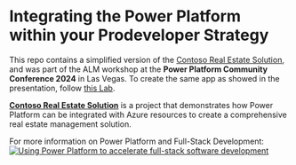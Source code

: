 # Integrating the Power Platform within your Prodeveloper Strategy

This repo contains a simplified version of the [Contoso Real Estate Solution](https://aka.ms/pp/contoso-real-estate), and was part of the ALM workshop at the **Power Platform Community Conference 2024** in Las Vegas.
To create the same app as showed in the presentation, follow [this Lab](../Lab%202.1%20Code-first%20Development.pdf).

**[Contoso Real Estate Solution](https://aka.ms/pp/contoso-real-estate)** is a project that demonstrates how Power Platform can be integrated with Azure resources to create a comprehensive real estate management solution.

For more information on Power Platform and Full-Stack Development: </br>
[![Using Power Platform to accelerate full-stack software development](https://img.youtube.com/vi/NYeQGuCJnzU/0.jpg)](https://www.youtube.com/watch?v=NYeQGuCJnzU)
